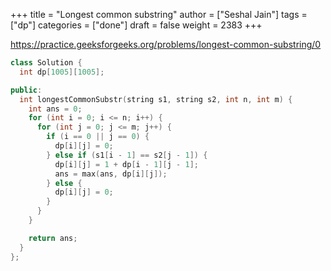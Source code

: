 +++
title = "Longest common substring"
author = ["Seshal Jain"]
tags = ["dp"]
categories = ["done"]
draft = false
weight = 2383
+++

<https://practice.geeksforgeeks.org/problems/longest-common-substring/0>

```cpp
class Solution {
  int dp[1005][1005];

public:
  int longestCommonSubstr(string s1, string s2, int n, int m) {
    int ans = 0;
    for (int i = 0; i <= n; i++) {
      for (int j = 0; j <= m; j++) {
        if (i == 0 || j == 0) {
          dp[i][j] = 0;
        } else if (s1[i - 1] == s2[j - 1]) {
          dp[i][j] = 1 + dp[i - 1][j - 1];
          ans = max(ans, dp[i][j]);
        } else {
          dp[i][j] = 0;
        }
      }
    }

    return ans;
  }
};
```
